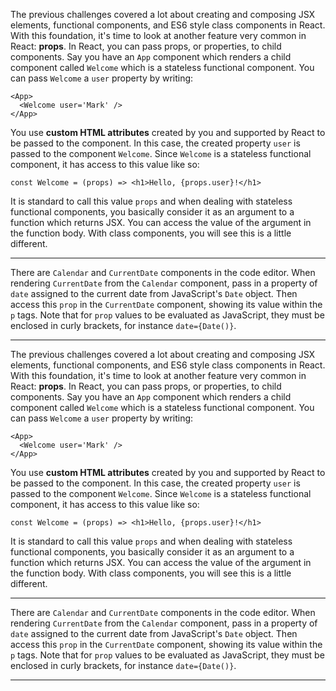 <div class="challenge-instructions react"><div><section id="description">
<p>The previous challenges covered a lot about creating and composing JSX elements, functional components, and ES6 style class components in React. With this foundation, it's time to look at another feature very common in React: <strong>props</strong>. In React, you can pass props, or properties, to child components. Say you have an <code>App</code> component which renders a child component called <code>Welcome</code> which is a stateless functional component. You can pass <code>Welcome</code> a <code>user</code> property by writing:</p>
<pre class="language-jsx"><code class="language-jsx">&lt;App&gt;
  &lt;Welcome user='Mark' /&gt;
&lt;/App&gt;
</code></pre>
<p>You use <strong>custom HTML attributes</strong> created by you and supported by React to be passed to the component. In this case, the created property <code>user</code> is passed to the component <code>Welcome</code>. Since <code>Welcome</code> is a stateless functional component, it has access to this value like so:</p>
<pre class="language-jsx"><code class="language-jsx">const Welcome = (props) =&gt; &lt;h1&gt;Hello, {props.user}!&lt;/h1&gt;
</code></pre>
<p>It is standard to call this value <code>props</code> and when dealing with stateless functional components, you basically consider it as an argument to a function which returns JSX. You can access the value of the argument in the function body. With class components, you will see this is a little different.</p>
</section></div><hr/><div><section id="instructions">
<p>There are <code>Calendar</code> and <code>CurrentDate</code> components in the code editor. When rendering <code>CurrentDate</code> from the <code>Calendar</code> component, pass in a property of <code>date</code> assigned to the current date from JavaScript's <code>Date</code> object. Then access this <code>prop</code> in the <code>CurrentDate</code> component, showing its value within the <code>p</code> tags. Note that for <code>prop</code> values to be evaluated as JavaScript, they must be enclosed in curly brackets, for instance <code>date={Date()}</code>.</p>
</section></div><hr/></div><div class="challenge-instructions react"><div><section id="description">
<p>The previous challenges covered a lot about creating and composing JSX elements, functional components, and ES6 style class components in React. With this foundation, it's time to look at another feature very common in React: <strong>props</strong>. In React, you can pass props, or properties, to child components. Say you have an <code>App</code> component which renders a child component called <code>Welcome</code> which is a stateless functional component. You can pass <code>Welcome</code> a <code>user</code> property by writing:</p>
<pre class="language-jsx"><code class="language-jsx">&lt;App&gt;
  &lt;Welcome user='Mark' /&gt;
&lt;/App&gt;
</code></pre>
<p>You use <strong>custom HTML attributes</strong> created by you and supported by React to be passed to the component. In this case, the created property <code>user</code> is passed to the component <code>Welcome</code>. Since <code>Welcome</code> is a stateless functional component, it has access to this value like so:</p>
<pre class="language-jsx"><code class="language-jsx">const Welcome = (props) =&gt; &lt;h1&gt;Hello, {props.user}!&lt;/h1&gt;
</code></pre>
<p>It is standard to call this value <code>props</code> and when dealing with stateless functional components, you basically consider it as an argument to a function which returns JSX. You can access the value of the argument in the function body. With class components, you will see this is a little different.</p>
</section></div><hr/><div><section id="instructions">
<p>There are <code>Calendar</code> and <code>CurrentDate</code> components in the code editor. When rendering <code>CurrentDate</code> from the <code>Calendar</code> component, pass in a property of <code>date</code> assigned to the current date from JavaScript's <code>Date</code> object. Then access this <code>prop</code> in the <code>CurrentDate</code> component, showing its value within the <code>p</code> tags. Note that for <code>prop</code> values to be evaluated as JavaScript, they must be enclosed in curly brackets, for instance <code>date={Date()}</code>.</p>
</section></div><hr/></div>